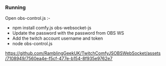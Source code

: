 ### Running 

Open obs-control.js :-

  * npm install comfy.js obs-websocket-js
  * Update the password with the password from OBS WS
  * Add the twitch account username and token
  * node obs-control.js


https://github.com/RamblingGeekUK/TwitchComfyJSOBSWebSocket/assets/7108949/7560ea4e-f5cf-477e-b154-8f935e9762e7


